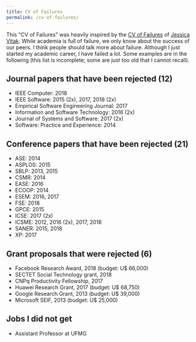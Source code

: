 ```yaml
---
title: CV of Failures
permalink: /cv-of-failures/
---
```


This "CV of Failures" was heavily inspired by the [CV of Failures](https://vitak.files.wordpress.com/2017/12/vitak-cv-of-failures-dec17.pdf) of [Jessica Vitak](https://jessicavitak.com/). While academia is full of failure, we only know about the success of our peers. I think people should talk more about failure. Although I just started my academic career, I have failed a lot. Some examples are in the following (this list is incomplete; some are just too old that I cannot recall).

## Journal papers that have been rejected (12)

- IEEE Computer: 2018
- IEEE Software: 2015 (2x), 2017, 2018 (2x)
- Empirical Software Engineering Journal: 2017
- Information and Software Technology: 2016 (2x)
- Journal of Systems and Software: 2017 (2x)
- Software: Practice and Experience: 2014

## Conference papers that have been rejected (21)

- ASE: 2014
- ASPLOS: 2015
- SBLP: 2013, 2015
- CSMR: 2014
- EASE: 2016
- ECOOP: 2014
- ESEM: 2016, 2017
- FSE: 2018
- GPCE: 2015
- ICSE: 2017 (2x)
- ICSME: 2012, 2016 (2x), 2017, 2018
- SANER: 2015, 2018
- XP: 2017

## Grant proposals that were rejected (6)

- Facebook Research Award, 2018 (budget: U$ 66,000)
- SECTET Social Technology grant, 2018
- CNPq Productivity Fellowship, 2017
- Huawei Research Grant, 2017 (budget: U$ 68,750)
- Google Research Grant, 2013 (budget: U$ 39,000)
- Microsoft SEIF, 2013 (budget: U$ 25,000)

## Jobs I did not get

- Assistant Professor at UFMG

